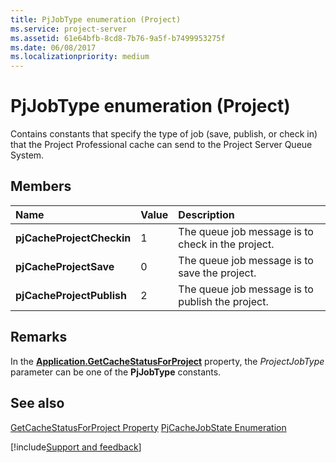 ```yaml
---
title: PjJobType enumeration (Project)
ms.service: project-server
ms.assetid: 61e64bfb-8cd8-7b76-9a5f-b7499953275f
ms.date: 06/08/2017
ms.localizationpriority: medium
---
```



# PjJobType enumeration (Project)
Contains constants that specify the type of job (save, publish, or check in) that the Project Professional cache can send to the Project Server Queue System.

## Members



|Name|Value|Description|
|:-----|:-----|:-----|
|**pjCacheProjectCheckin**|1|The queue job message is to check in the project.|
|**pjCacheProjectSave**|0|The queue job message is to save the project.|
|**pjCacheProjectPublish**|2|The queue job message is to publish the project.|


## Remarks

In the **[Application.GetCacheStatusForProject](Project.application.getcachestatusforproject.md)** property, the _ProjectJobType_ parameter can be one of the **PjJobType** constants.


## See also


[GetCacheStatusForProject Property](Project.application.getcachestatusforproject.md)
[PjCacheJobState Enumeration](Project.pjcachejobstate.md)

[!include[Support and feedback](~/includes/feedback-boilerplate.md)]